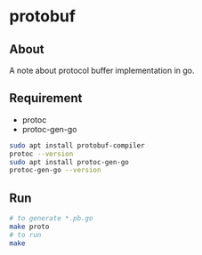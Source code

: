 # protobuf

## About

A note about protocol buffer implementation in go.

## Requirement

- protoc
- protoc-gen-go

```sh
sudo apt install protobuf-compiler
protoc --version
sudo apt install protoc-gen-go
protoc-gen-go --version
```

## Run

```sh
# to generate *.pb.go
make proto
# to run
make
```
